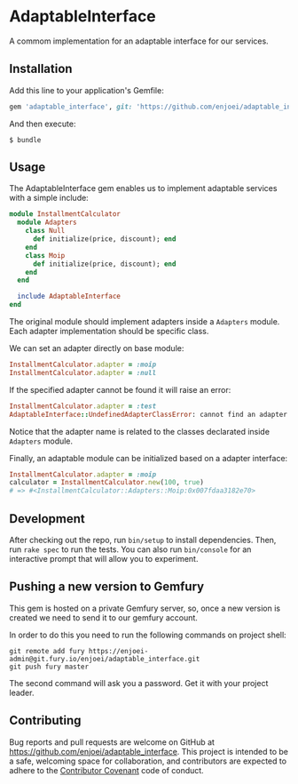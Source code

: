 # AdaptableInterface

A commom implementation for an adaptable interface for our services.

## Installation

Add this line to your application's Gemfile:

```ruby
gem 'adaptable_interface', git: 'https://github.com/enjoei/adaptable_interface.git'
```

And then execute:

    $ bundle

## Usage

The AdaptableInterface gem enables us to implement adaptable services with a simple include:

```ruby
module InstallmentCalculator
  module Adapters
    class Null
      def initialize(price, discount); end
    end
    class Moip
      def initialize(price, discount); end
    end
  end

  include AdaptableInterface
end
```

The original module should implement adapters inside a `Adapters` module. Each adapter implementation should be specific class.


We can set an adapter directly on base module:

```ruby
InstallmentCalculator.adapter = :moip
InstallmentCalculator.adapter = :null
```

If the specified adapter cannot be found it will raise an error:

```ruby
InstallmentCalculator.adapter = :test
AdaptableInterface::UndefinedAdapterClassError: cannot find an adapter for Test on InstallmentCalculator::Adapters
```

Notice that the adapter name is related to the classes declarated inside `Adapters` module.

Finally, an adaptable module can be initialized based on a adapter interface:

```ruby
InstallmentCalculator.adapter = :moip
calculator = InstallmentCalculator.new(100, true)
# => #<InstallmentCalculator::Adapters::Moip:0x007fdaa3182e70>
```

## Development

After checking out the repo, run `bin/setup` to install dependencies. Then, run `rake spec` to run the tests. You can also run `bin/console` for an interactive prompt that will allow you to experiment.

## Pushing a new version to Gemfury

This gem is hosted on a private Gemfury server, so, once a new version is created we need to send it to our gemfury account.

In order to do this you need to run the following commands on project shell:

```
git remote add fury https://enjoei-admin@git.fury.io/enjoei/adaptable_interface.git
git push fury master
```

The second command will ask you a password. Get it with your project leader.

## Contributing

Bug reports and pull requests are welcome on GitHub at https://github.com/enjoei/adaptable_interface. This project is intended to be a safe, welcoming space for collaboration, and contributors are expected to adhere to the [Contributor Covenant](http://contributor-covenant.org) code of conduct.

